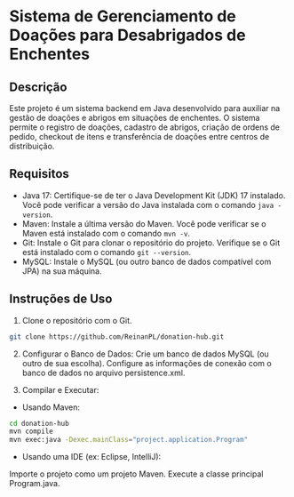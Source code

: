 # Sistema de Gerenciamento de Doações para Desabrigados de Enchentes

## Descrição

Este projeto é um sistema backend em Java desenvolvido para auxiliar na gestão de doações e abrigos em situações de enchentes. O sistema permite o registro de doações, cadastro de abrigos, criação de ordens de pedido, checkout de itens e transferência de doações entre centros de distribuição.

## Requisitos

- Java 17: Certifique-se de ter o Java Development Kit (JDK) 17 instalado. Você pode verificar a versão do Java instalada com o comando `java -version`.
- Maven: Instale a última versão do Maven. Você pode verificar se o Maven está instalado com o comando `mvn -v`.
- Git: Instale o Git para clonar o repositório do projeto. Verifique se o Git está instalado com o comando `git --version`.
- MySQL: Instale o MySQL (ou outro banco de dados compatível com JPA) na sua máquina.

## Instruções de Uso

1. Clone o repositório com o Git.
```bash
git clone https://github.com/ReinanPL/donation-hub.git
```

2. Configurar o Banco de Dados:
Crie um banco de dados MySQL (ou outro de sua escolha).
Configure as informações de conexão com o banco de dados no arquivo persistence.xml.

3. Compilar e Executar:
- Usando Maven:

```bash
cd donation-hub
mvn compile
mvn exec:java -Dexec.mainClass="project.application.Program"
```
- Usando uma IDE (ex: Eclipse, IntelliJ):

Importe o projeto como um projeto Maven.
Execute a classe principal Program.java.
